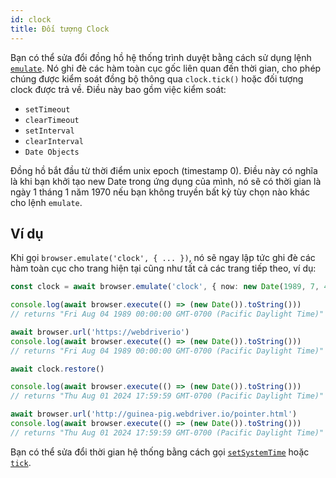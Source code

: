 ```yaml
---
id: clock
title: Đối tượng Clock
---
```


Bạn có thể sửa đổi đồng hồ hệ thống trình duyệt bằng cách sử dụng lệnh [`emulate`](/docs/emulation). Nó ghi đè các hàm toàn cục gốc liên quan đến thời gian, cho phép chúng được kiểm soát đồng bộ thông qua `clock.tick()` hoặc đối tượng clock được trả về. Điều này bao gồm việc kiểm soát:

- `setTimeout`
- `clearTimeout`
- `setInterval`
- `clearInterval`
- `Date Objects`

Đồng hồ bắt đầu từ thời điểm unix epoch (timestamp 0). Điều này có nghĩa là khi bạn khởi tạo new Date trong ứng dụng của mình, nó sẽ có thời gian là ngày 1 tháng 1 năm 1970 nếu bạn không truyền bất kỳ tùy chọn nào khác cho lệnh `emulate`.

## Ví dụ

Khi gọi `browser.emulate('clock', { ... })`, nó sẽ ngay lập tức ghi đè các hàm toàn cục cho trang hiện tại cũng như tất cả các trang tiếp theo, ví dụ:

```ts
const clock = await browser.emulate('clock', { now: new Date(1989, 7, 4) })

console.log(await browser.execute(() => (new Date()).toString()))
// returns "Fri Aug 04 1989 00:00:00 GMT-0700 (Pacific Daylight Time)"

await browser.url('https://webdriverio')
console.log(await browser.execute(() => (new Date()).toString()))
// returns "Fri Aug 04 1989 00:00:00 GMT-0700 (Pacific Daylight Time)"

await clock.restore()

console.log(await browser.execute(() => (new Date()).toString()))
// returns "Thu Aug 01 2024 17:59:59 GMT-0700 (Pacific Daylight Time)"

await browser.url('http://guinea-pig.webdriver.io/pointer.html')
console.log(await browser.execute(() => (new Date()).toString()))
// returns "Thu Aug 01 2024 17:59:59 GMT-0700 (Pacific Daylight Time)"
```

Bạn có thể sửa đổi thời gian hệ thống bằng cách gọi [`setSystemTime`](/docs/api/clock/setSystemTime) hoặc [`tick`](/docs/api/clock/tick).